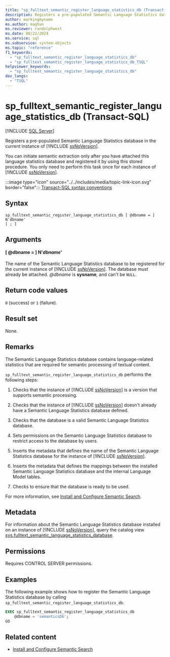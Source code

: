 ```yaml
---
title: "sp_fulltext_semantic_register_language_statistics_db (Transact-SQL)"
description: Registers a pre-populated Semantic Language Statistics database in the current instance of SQL Server.
author: markingmyname
ms.author: maghan
ms.reviewer: randolphwest
ms.date: 08/22/2024
ms.service: sql
ms.subservice: system-objects
ms.topic: "reference"
f1_keywords:
  - "sp_fulltext_semantic_register_language_statistics_db"
  - "sp_fulltext_semantic_register_language_statistics_db_TSQL"
helpviewer_keywords:
  - "sp_fulltext_semantic_register_language_statistics_db"
dev_langs:
  - "TSQL"
---
```

# sp_fulltext_semantic_register_language_statistics_db (Transact-SQL)

[!INCLUDE [SQL Server](../../includes/applies-to-version/sqlserver.md)]

Registers a pre-populated Semantic Language Statistics database in the current instance of [!INCLUDE [ssNoVersion](../../includes/ssnoversion-md.md)].

You can initiate semantic extraction only after you have attached this language statistics database and registered it by using this stored procedure. You only need to perform this task once for each instance of [!INCLUDE [ssNoVersion](../../includes/ssnoversion-md.md)].

:::image type="icon" source="../../includes/media/topic-link-icon.svg" border="false"::: [Transact-SQL syntax conventions](../../t-sql/language-elements/transact-sql-syntax-conventions-transact-sql.md)

## Syntax

```syntaxsql
sp_fulltext_semantic_register_language_statistics_db [ @dbname = ] N'dbname'
[ ; ]
```

## Arguments

#### [ @dbname = ] N'*dbname*'

The name of the Semantic Language Statistics database to be registered for the current instance of [!INCLUDE [ssNoVersion](../../includes/ssnoversion-md.md)]. The database must already be attached. *@dbname* is **sysname**, and can't be `NULL`.

## Return code values

`0` (success) or `1` (failure).

## Result set

None.

## Remarks

The Semantic Language Statistics database contains language-related statistics that are required for semantic processing of textual content.

`sp_fulltext_semantic_register_language_statistics_db` performs the following steps:

1. Checks that the instance of [!INCLUDE [ssNoVersion](../../includes/ssnoversion-md.md)] is a version that supports semantic processing.

1. Checks that the instance of [!INCLUDE [ssNoVersion](../../includes/ssnoversion-md.md)] doesn't already have a Semantic Language Statistics database defined.

1. Checks that the database is a valid Semantic Language Statistics database.

1. Sets permissions on the Semantic Language Statistics database to restrict access to the database by users.

1. Inserts the metadata that defines the name of the Semantic Language Statistics database for the instance of [!INCLUDE [ssNoVersion](../../includes/ssnoversion-md.md)].

1. Inserts the metadata that defines the mappings between the installed Semantic Language Statistics database and the internal Language Model tables.

1. Checks to ensure that the database is ready to be used.

For more information, see [Install and Configure Semantic Search](../search/install-and-configure-semantic-search.md).

## Metadata

For information about the Semantic Language Statistics database installed on an instance of [!INCLUDE [ssNoVersion](../../includes/ssnoversion-md.md)], query the catalog view [sys.fulltext_semantic_language_statistics_database](../system-catalog-views/sys-fulltext-semantic-language-statistics-database-transact-sql.md).

## Permissions

Requires CONTROL SERVER permissions.

## Examples

The following example shows how to register the Semantic Language Statistics database by calling `sp_fulltext_semantic_register_language_statistics_db`.

```sql
EXEC sp_fulltext_semantic_register_language_statistics_db
    @dbname = 'semanticsDb';
GO
```

## Related content

- [Install and Configure Semantic Search](../search/install-and-configure-semantic-search.md)

